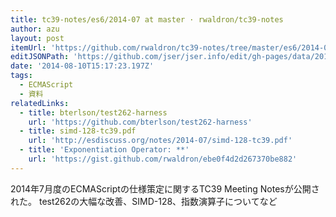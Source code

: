```yaml
---
title: tc39-notes/es6/2014-07 at master · rwaldron/tc39-notes
author: azu
layout: post
itemUrl: 'https://github.com/rwaldron/tc39-notes/tree/master/es6/2014-07'
editJSONPath: 'https://github.com/jser/jser.info/edit/gh-pages/data/2014/08/index.json'
date: '2014-08-10T15:17:23.197Z'
tags:
  - ECMAScript
  - 資料
relatedLinks:
  - title: bterlson/test262-harness
    url: 'https://github.com/bterlson/test262-harness'
  - title: simd-128-tc39.pdf
    url: 'http://esdiscuss.org/notes/2014-07/simd-128-tc39.pdf'
  - title: 'Exponentiation Operator: **'
    url: 'https://gist.github.com/rwaldron/ebe0f4d2d267370be882'
---
```

2014年7月度のECMAScriptの仕様策定に関するTC39 Meeting Notesが公開された。
test262の大幅な改善、SIMD-128、指数演算子についてなど
